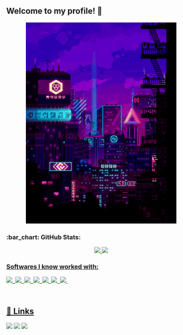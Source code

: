 ## Welcome to my profile! 💜

<div>
<p align=center>
<img width=400 src="giphy.gif" />
</p>
</div>

<h3>:bar_chart: GitHub Stats: </h3>
  
<div align="center">
  <a href="https://github.com/leticiacarvalho04">
  <img height="180em" src="https://github-readme-stats.vercel.app/api?username=leticiacarvalho04&custom_title=Letícia&nbsp;Helena&hide_border=true&show_icons=true&theme=midnight-purple&include_all_commits=true&count_private=true"/>
  <img height="180em" src="https://github-readme-stats.vercel.app/api/top-langs/?username=leticiacarvalho04&custom_title=Letícia&nbsp;Helena&hide_border=true&layout=compact&langs_count=7&theme=midnight-purple"/>
</div>

  
<h3>Softwares I know worked with:</h3>

<p>
    <img src="https://img.shields.io/badge/HTML5-151515?style=for-the-badge&logo=html5&logoColor=602D9B"></img>&nbsp;
    <img src="https://img.shields.io/badge/CSS3-151515?style=for-the-badge&logo=css3&logoColor=602D9B"></img>&nbsp;
    <img src="https://img.shields.io/badge/Python-151515?style=for-the-badge&logo=python&logoColor=602D9B"></img>&nbsp;
    <img src="https://img.shields.io/badge/Ubuntu-151515?style=for-the-badge&logo=ubuntu&logoColor=602D9B"></img>&nbsp;
    <img src="https://img.shields.io/badge/Linux-151515?style=for-the-badge&logo=linux&logoColor=602D9B"></img>&nbsp;   
    <img src="https://img.shields.io/badge/Oracle-151515?style=for-the-badge&logo=oracle&logoColor=602D9B"></img>&nbsp;
    <img src="https://img.shields.io/badge/MySQL-151515?style=for-the-badge&logo=mysql&logoColor=602D9B"></img>&nbsp;
</p>

<br>


  ## 🔗 Links
<p>
  <a href="[https://www.linkedin.com/in/leticia-helena-carvalho/](https://www.linkedin.com/in/let%C3%ADcia-helena-03b294255/)"><img src="https://img.shields.io/badge/LinkedIn-151515?style=for-the-badge&logo=linkedin&logoColor=602D9B"/></a>
  <a href="https://mail.google.com/mail/u/0/?fs=1&to=leticiahelena.oliver@gmail.com&su=&body=&bcc=&tf=cm"><img src="https://img.shields.io/badge/Gmail-151515?style=for-the-badge&logo=gmail&logoColor=602D9B"/></a>
  <a href="[https://discord.com/users/661334263127605291](https://www.instagram.com/carvalho_leticia04/)"><img src="https://img.shields.io/badge/Instagram-151515?style=for-the-badge&logo=instagram&logoColor=602D9B"/></a>
